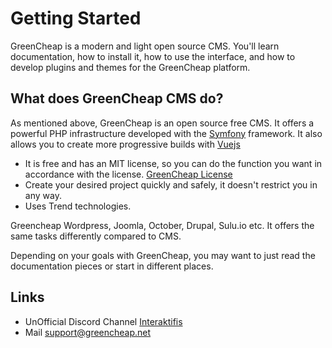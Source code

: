 # Getting Started

GreenCheap is a modern and light open source CMS. You'll learn documentation, how to install it, how to use the interface, and how to develop plugins and themes for the GreenCheap platform.

## What does GreenCheap CMS do?
As mentioned above, GreenCheap is an open source free CMS. It offers a powerful PHP infrastructure developed with the [Symfony](https://symfony.com) framework. It also allows you to create more progressive builds with [Vuejs](https://vuejs.org/)

- It is free and has an MIT license, so you can do the function you want in accordance with the license. [GreenCheap License](https://github.com/greencheap/greencheap/blob/master/LICENSE) 
- Create your desired project quickly and safely, it doesn't restrict you in any way.
- Uses Trend technologies.

Greencheap Wordpress, Joomla, October, Drupal, Sulu.io etc. It offers the same tasks differently compared to CMS.

Depending on your goals with GreenCheap, you may want to just read the documentation pieces or start in different places.

## Links
- UnOfficial Discord Channel <a href="https://discord.gg/EmYBfWU" target="_blank">Interaktifis</a>
- Mail <a href="mailto:support@greencheap.net" target="_blank">support@greencheap.net</a>